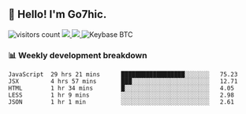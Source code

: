 ## 👋 Hello! I'm Go7hic.

 ![visitors count](https://visitors-by-url-pls-dont-use-this-in-your-repo.vercel.app/Go7hic-github-readme)
 <a href="https://twitter.com/Go7hic">
    <img src="https://img.shields.io/badge/-@Go7hic-1ca0f1?style=flat-square&labelColor=1ca0f1&logo=twitter&logoColor=white&link=https://twitter.com/Go7hic">
   <a/>
   <a href="mailto:gtfx0209@gmail.com">
    <img src="https://img.shields.io/badge/-gtfx0209@gmail.com-c14438?style=flat-square&logo=Gmail&logoColor=white&link=mailto:gtfx0209@gmail.com">
   <a/>
    ![Keybase BTC](https://img.shields.io/keybase/btc/Go7hic)
 <!--
🔭 I’m currently working
🌱 I’m currently learning
💬 Ask me about 
📫 How to reach me: 
⚡ Fun fact: 
-->
 <!--
![My Github Stats](https://github-readme-stats.vercel.app/api?username=Go7hic&show_icons=true&count_private=true)

-->

### 📊 Weekly development breakdown
<!--START_SECTION:waka-->
```text
JavaScript  29 hrs 21 mins      ██████████████████░░░░░░░   75.23 
JSX         4 hrs 57 mins       ███░░░░░░░░░░░░░░░░░░░░░░   12.71 
HTML        1 hr 34 mins        █░░░░░░░░░░░░░░░░░░░░░░░░   4.05 
LESS        1 hr 9 mins         ░░░░░░░░░░░░░░░░░░░░░░░░░   2.98 
JSON        1 hr 1 min          ░░░░░░░░░░░░░░░░░░░░░░░░░   2.61
```
<!--END_SECTION:waka-->


